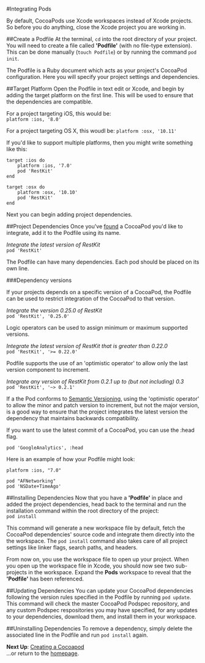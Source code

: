 #Integrating Pods

By default, CocoaPods use Xcode workspaces instead of Xcode projects. So before you do anything, close the Xcode project you are working in.  

##Create a Podfile
At the terminal, <code>cd</code> into the root directory of your project. You will need to create a file called **'Podfile'** (with no file-type extension). This can be done manually (<code>touch Podfile</code>) or by running the command <code>pod init</code>.  

The Podfile is a Ruby document which acts as your project's CocoaPod configuration. Here you will specify your project settings and dependencies.  

##Target Platform
Open the Podfile in text edit or Xcode, and begin by adding the target platform on the first line. This will be used to ensure that the dependencies are compatible.  

For a project targeting iOS, this would be:  
```platform :ios, '8.0'```

For a project targeting OS X, this woudl be:
```platform :osx, '10.11'```

If you'd like to support multiple platforms, then you might write something like this:

```
target :ios do
    platform :ios, '7.0'
    pod 'RestKit'
end

target :osx do
    platform :osx, '10.10'
    pod 'RestKit'
end
```

Next you can begin adding project dependencies.

##Project Dependencies
Once you've [found](searching-for-cocoapods.md) a CocoaPod you'd like to integrate, add it to the Podfile using its name.

*Integrate the latest version of RestKit*  
```pod 'RestKit'```  

The Podfile can have many dependencies. Each pod should be placed on its own line.

###Dependency versions

If your projects depends on a specific version of a CocoaPod, the Podfile can be used to restrict integration of the CocoaPod to that version.

*Integrate the version 0.25.0 of RestKit*  
```pod 'RestKit', '0.25.0'```

Logic operators can be used to assign minimum or maximum supported versions.

*Integrate the latest version of RestKit that is greater than 0.22.0*  
```pod 'RestKit', '>= 0.22.0'```  

Podfile supports the use of an 'optimistic operator' to allow only the last version component to increment.

*Integrate any version of RestKit from 0.2.1 up to (but not including) 0.3*  
```pod 'RestKit', '~> 0.2.1'```

If a the Pod conforms to [Semantic Versioning](https://github.com/mattbocosoft/presentation-gitflow-and-semanticversioning), using the 'optimistic operator' to allow the minor and patch version to increment, but not the major version, is a good way to ensure that the project integrates the latest version the dependency that maintains backwards compatibility.

If you want to use the latest commit of a CocoaPod, you can use the :head flag.

```pod 'GoogleAnalytics', :head```

Here is an example of how your Podfile might look:

```
platform :ios, "7.0"

pod "AFNetworking"
pod 'NSDate+TimeAgo'
```

##Installing Dependencies
Now that you have a **'Podfile'** in place and added the project dependencies, head back to the terminal and run the installation command within the root directory of the project:  
```pod install```

This command will generate a new workspace file by default, fetch the CocoaPod dependencies' source code and integrate them directly into the the workspace. The ```pod install``` command also takes care of all project settings like linker flags, search paths, and headers.

From now on, you use the workspace file to open up your project. When you open up the workspace file in Xcode, you should now see two sub-projects in the workspace. Expand the **Pods** workspace to reveal that the **'Podfile'** has been referenced.

##Updating Dependencies
You can update your CocoaPod dependencies following the version rules specified in the Podfile by running ```pod update```. This command will check the master CocoaPod Podspec repository, and any custom Podspec respositories you may have specified, for any updates to your dependencies, download them, and install them in your workspace.

##Uninstalling Dependencies
To remove a dependency, simply delete the associated line in the Podfile and run ```pod install``` again.


**Next Up**: [Creating a Cocoapod](creating-pods.md)  
...or return to the [homepage](README.md).

